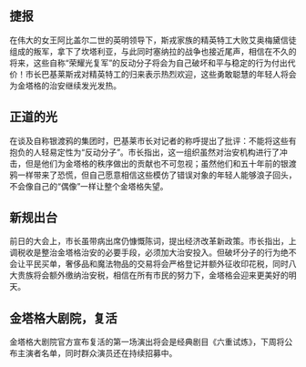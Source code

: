 ## 捷报

在伟大的女王阿比盖尔二世的英明领导下，斯戎家族的精英特工大败艾奥梅黛信徒组成的叛军，拿下了坎塔利亚，与此同时塞纳拉的战争也接近尾声，相信在不久的将来，这些自称“荣耀光复军”的反动分子将会为自己破坏和平与稳定的行为付出代价！市长巴基莱斯戎对精英特工的归来表示热烈欢迎，这些勇敢聪慧的年轻人将会为金塔格的治安继续发光发热。

## 正道的光

在谈及自称银渡鸦的集团时，巴基莱市长对记者的称呼提出了批评：不能将这些有抱负的人轻易定性为“反动分子”。市长指出，这一组织虽然对治安机构进行了冲击，但是他们为金塔格的秩序做出的贡献也不可忽视；虽然他们和五十年前的银渡鸦一样带来了恐慌，但自己愿意相信这些模仿了错误对象的年轻人能够浪子回头，不会像自己的“偶像”一样让整个金塔格失望。

## 新规出台

前日的大会上，市长虽带病出席仍慷慨陈词，提出经济改革新政策。市长指出，上调税收是整治金塔格治安的必要手段，必须加大治安投入。但破坏分子的行为绝不会让平民买单，奢侈品和魔法物品的交易将会严格登记并额外征收印花税，同时八大贵族将会额外缴纳治安税，相信在所有市民的努力下，金塔格会迎来更美好的明天。

## 金塔格大剧院，复活

金塔格大剧院官方宣布复活的第一场演出将会是经典剧目《六重试炼》，下周将公布主演者名单，同时群众演员还在持续招募中。